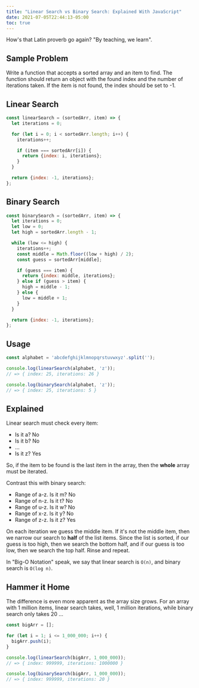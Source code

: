 ```yaml
---
title: "Linear Search vs Binary Search: Explained With JavaScript"
date: 2021-07-05T22:44:13-05:00
toc: true
---
```


How's that Latin proverb go again? "By teaching, we learn".

<!--more-->

## Sample Problem

Write a function that accepts a sorted array and an item to find. The function should return an object with the found index and the number of iterations taken. If the item is not found, the index should be set to -1.

## Linear Search

```js
const linearSearch = (sortedArr, item) => {
  let iterations = 0;

  for (let i = 0; i < sortedArr.length; i++) {
    iterations++;

    if (item === sortedArr[i]) {
      return {index: i, iterations};
    }
  }

  return {index: -1, iterations};
};
```

## Binary Search

```js
const binarySearch = (sortedArr, item) => {
  let iterations = 0;
  let low = 0;
  let high = sortedArr.length - 1;

  while (low <= high) {
    iterations++;
    const middle = Math.floor((low + high) / 2);
    const guess = sortedArr[middle];

    if (guess === item) {
      return {index: middle, iterations};
    } else if (guess > item) {
      high = middle - 1;
    } else {
      low = middle + 1;
    }
  }

  return {index: -1, iterations};
};
```

## Usage

```js
const alphabet = 'abcdefghijklmnopqrstuvwxyz'.split('');

console.log(linearSearch(alphabet, 'z'));
// => { index: 25, iterations: 26 }

console.log(binarySearch(alphabet, 'z'));
// => { index: 25, iterations: 5 }
```

## Explained

Linear search must check every item:

- Is it a? No
- Is it b? No
- ...
- Is it z? Yes

So, if the item to be found is the last item in the array, then the **whole** array must be iterated.

Contrast this with binary search:

- Range of a-z. Is it m? No
- Range of n-z. Is it t? No
- Range of u-z. Is it w? No
- Range of x-z. Is it y? No
- Range of z-z. Is it z? Yes

On each iteration we guess the middle item. If it's not the middle item, then we narrow our search to **half** of the list items. Since the list is sorted, if our guess is too high, then we search the bottom half, and if our guess is too low, then we search the top half. Rinse and repeat.

In "Big-O Notation" speak, we say that linear search is `O(n)`, and binary search is `O(log n)`. 

## Hammer it Home

The difference is even more apparent as the array size grows. For an array with 1 million items, linear search takes, well, 1 million iterations, while binary search only takes 20 ...

```js
const bigArr = [];

for (let i = 1; i <= 1_000_000; i++) {
  bigArr.push(i);
}

console.log(linearSearch(bigArr, 1_000_000));
// => { index: 999999, iterations: 1000000 }

console.log(binarySearch(bigArr, 1_000_000));
// => { index: 999999, iterations: 20 }
```

